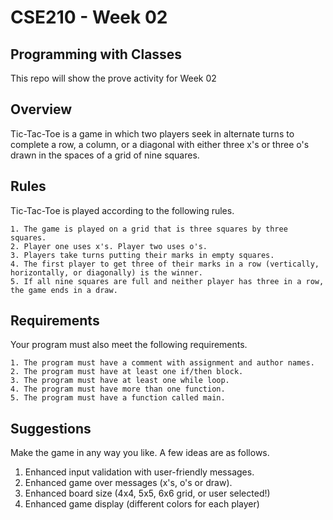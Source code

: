 # CSE210 - Week 02
## Programming with Classes


This repo will show the prove activity for Week 02

## Overview
Tic-Tac-Toe is a game in which two players seek in alternate turns to complete a row, a column, or a diagonal with either three x's or three o's drawn in the spaces of a grid of nine squares. 

## Rules
 Tic-Tac-Toe is played according to the following rules.

    1. The game is played on a grid that is three squares by three squares.
    2. Player one uses x's. Player two uses o's.
    3. Players take turns putting their marks in empty squares.
    4. The first player to get three of their marks in a row (vertically, horizontally, or diagonally) is the winner.
    5. If all nine squares are full and neither player has three in a row, the game ends in a draw.

## Requirements
 Your program must also meet the following requirements.

    1. The program must have a comment with assignment and author names.
    2. The program must have at least one if/then block.
    3. The program must have at least one while loop.
    4. The program must have more than one function.
    5. The program must have a function called main.

## Suggestions

Make the game in any way you like. A few ideas are as follows.

   1. Enhanced input validation with user-friendly messages.
   2. Enhanced game over messages (x's, o's or draw).
   3. Enhanced board size (4x4, 5x5, 6x6 grid, or user selected!)
   4. Enhanced game display (different colors for each player)
